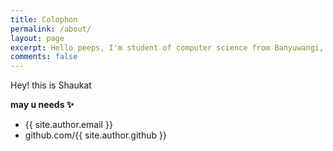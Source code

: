 ```yaml
---
title: Colophon
permalink: /about/
layout: page
excerpt: Hello peeps, I'm student of computer science from Banyuwangi, living in Jogjakarta. This blog for documentation about my programming journey, running on jekyll, hosting on netlify and using my own simple theme.
comments: false
---
```

Hey! this is Shaukat

**may u needs ✨**

- {{ site.author.email }}
- github.com/{{ site.author.github }}
